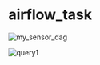 # airflow_task

![my_sensor_dag](https://user-images.githubusercontent.com/118264019/206690556-1da090a1-43bd-4bfe-a105-33b68006a551.png)


![query1](https://user-images.githubusercontent.com/118264019/206690569-4af3692c-c25a-422b-ba28-fc5eea71852a.png)
